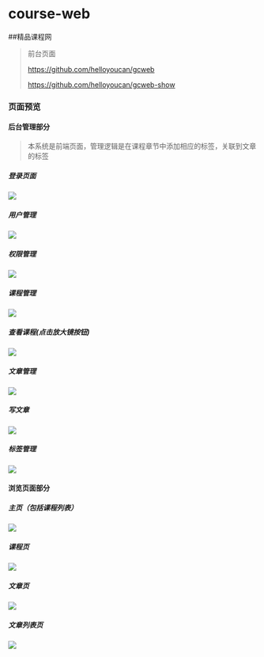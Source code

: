 # course-web
##精品课程网
> 前台页面
>
> https://github.com/helloyoucan/gcweb
>
> https://github.com/helloyoucan/gcweb-show

### 页面预览

#### 后台管理部分

>  本系统是前端页面，管理逻辑是在课程章节中添加相应的标签，关联到文章的标签

##### 登录页面

![](http://opok8iwaa.bkt.clouddn.com/image/github/gcweb/loginPage.png?imageMogr2/auto-orient/thumbnail/600x600>/blur/1x0/quality/75|imageslim)

##### 用户管理

![](http://opok8iwaa.bkt.clouddn.com/image/github/gcweb/UserInfoManage.png?imageMogr2/auto-orient/thumbnail/600x600>/blur/1x0/quality/75|imageslim)

##### 权限管理

![](http://opok8iwaa.bkt.clouddn.com/image/github/gcweb/PermissionsManage.png?imageMogr2/auto-orient/thumbnail/600x600>/blur/1x0/quality/75|imageslim)

##### 课程管理

![](http://opok8iwaa.bkt.clouddn.com/image/github/gcweb/CourseManage.png?imageMogr2/auto-orient/thumbnail/600x600>/blur/1x0/quality/75|imageslim)

##### 查看课程(点击放大镜按钮)

![](http://opok8iwaa.bkt.clouddn.com/image/github/gcweb/readCourse.png?imageMogr2/auto-orient/thumbnail/600x600>/blur/1x0/quality/75|imageslim)

 ##### 文章管理

![](http://opok8iwaa.bkt.clouddn.com/image/github/gcweb/ArticlesManage.png?imageMogr2/auto-orient/thumbnail/600x600>/blur/1x0/quality/75|imageslim)

##### 写文章

![](http://opok8iwaa.bkt.clouddn.com/image/github/gcweb/write.png?imageMogr2/auto-orient/thumbnail/600x600>/blur/1x0/quality/75|imageslim)

##### 标签管理

![](http://opok8iwaa.bkt.clouddn.com/image/github/gcweb/TagsManage.png?imageMogr2/auto-orient/thumbnail/600x600>/blur/1x0/quality/75|imageslim)



#### 浏览页面部分

##### 主页（包括课程列表）

![](http://opok8iwaa.bkt.clouddn.com/image/github/gcweb-show/homePage.png?imageMogr2/auto-orient/thumbnail/600x600>/blur/1x0/quality/75|imageslim)

##### 课程页

![](http://opok8iwaa.bkt.clouddn.com/image/github/gcweb-show/course.png?imageMogr2/auto-orient/thumbnail/600x600>/blur/1x0/quality/75|imageslim)

##### 文章页

![](http://opok8iwaa.bkt.clouddn.com/image/github/gcweb-show/article.png?imageMogr2/auto-orient/thumbnail/600x600>/blur/1x0/quality/75|imageslim)

##### 文章列表页

![](http://opok8iwaa.bkt.clouddn.com/image/github/gcweb-show/articlesList.png?imageMogr2/auto-orient/thumbnail/600x600>/blur/1x0/quality/75|imageslim)

